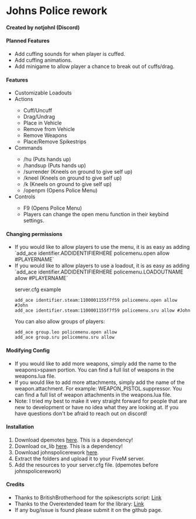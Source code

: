 <h1>Johns Police rework</h1>

<h4>Created by notjohnl (Discord)</h4>

<h4>Planned Features</h4>
<ul>
    <li>Add cuffing sounds for when player is cuffed.</li>
    <li>Add cuffing animations.</li>
    <li>Add minigame to allow player a chance to break out of cuffs/drag.</li>
</ul>


<h4>Features</h4>

<ul>
    <li>Customizable Loadouts</li>
    <li>Actions</li>
    <ul>
        <li>Cuff/Uncuff</li>
        <li>Drag/Undrag</li>
        <li>Place in Vehicle</li>
        <li>Remove from Vehicle</li>
        <li>Remove Weapons</li>
        <li>Place/Remove Spikestrips</li>
    </ul>
    <li>Commands</li>
    <ul>
        <li>/hu (Puts hands up)</li>
        <li>/handsup (Puts hands up)</li>
        <li>/surrender (Kneels on ground to give self up)</li>
        <li>/kneel (Kneels on ground to give self up)</li>
        <li>/k (Kneels on ground to give self up)</li>
        <li>/openpm (Opens Police Menu)</li>
    </ul>
    <li>Controls</li>
    <ul>
        <li>F9 (Opens Police Menu)</li>
        <li>Players can change the open menu function in their keybind settings.</li>
    </ul>
</ul>


<h4>Changing permissions</h4>
<ul>
<li>If you would like to allow players to use the menu, it is as easy as adding `add_ace identifier.ADDIDENTIFIERHERE policemenu.open allow #PLAYERNAME`</li>
<li>If you would like to allow players to use a loadout, it is as easy as adding `add_ace identifier.ADDIDENTIFIERHERE policemenu.LOADOUTNAME allow #PLAYERNAME`</li>

server.cfg example

```
add_ace identifier.steam:1100001155f7f59 policemenu.open allow #John
add_ace identifier.steam:1100001155f7f59 policemenu.sru allow #John
```

You can also allow groups of players:
```
add_ace group.leo policemenu.open allow
add_ace group.sru policemenu.sru allow
```
</ul>


<h4>Modifying Config</h4>
<ul>
<li>If you would like to add more weapons, simply add the name to the weapons>spawn portion. You can find a full list of weapons in the weapons.lua file.</li>
<li>If you would like to add more attachments, simply add the name of the weapon.attachment. For example: WEAPON_PISTOL.suppressor. You can find a full list of weapon attachments in the weapons.lua file.</li>
<li>Note: I tried my best to make it very straight forward for people that are new to development or have no idea what they are looking at. If you have questions don't be afraid to reach out on discord!</li>
</ul>

<h4>Installation</h4>

<ol>
  <li>Download dpemotes <a href="https://github.com/andristum/dpemotes/releases">here</a>. This is a dependency!</li>
  <li>Download ox_lib <a href="https://github.com/overextended/ox_lib/releases">here</a>. This is a dependency!</li>
  <li>Download johnspolicerework <a href="https://github.com/chickenlord01/johnspolicerework/releases">here</a>.</li>
  <li>Extract the folders and upload it to your FiveM server.</li>
  <li>Add the resources to your server.cfg file. (dpemotes before johnspolicerework)</li>
</ol>

<h4>Credits</h4>

<ul>
  <li>Thanks to BritishBrotherhood for the spikescripts script: <a href="https://forum.cfx.re/t/release-spike-strips-code-updated-09-03-2019/177461">Link</a></li>
  <li>Thanks to the Overextended team for the library: <a href="https://github.com/overextended">Link</a></li>
  <li>If any bug/issue is found please submit it on the github page.</li>
</ul>

